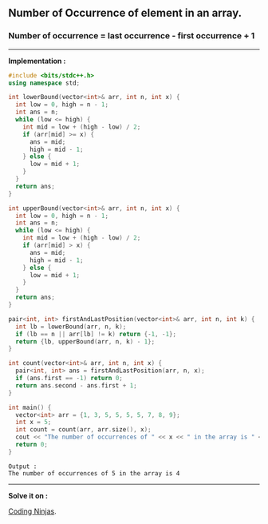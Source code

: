 ## Number of Occurrence of element in an array.

### Number of occurrence = last occurrence - first occurrence + 1

---

**Implementation :**

```cpp
#include <bits/stdc++.h>
using namespace std;

int lowerBound(vector<int>& arr, int n, int x) {
  int low = 0, high = n - 1;
  int ans = n;
  while (low <= high) {
    int mid = low + (high - low) / 2;
    if (arr[mid] >= x) {
      ans = mid;
      high = mid - 1;
    } else {
      low = mid + 1;
    }
  }
  return ans;
}

int upperBound(vector<int>& arr, int n, int x) {
  int low = 0, high = n - 1;
  int ans = n;
  while (low <= high) {
    int mid = low + (high - low) / 2;
    if (arr[mid] > x) {
      ans = mid;
      high = mid - 1;
    } else {
      low = mid + 1;
    }
  }
  return ans;
}

pair<int, int> firstAndLastPosition(vector<int>& arr, int n, int k) {
  int lb = lowerBound(arr, n, k);
  if (lb == n || arr[lb] != k) return {-1, -1};
  return {lb, upperBound(arr, n, k) - 1};
}

int count(vector<int>& arr, int n, int x) {
  pair<int, int> ans = firstAndLastPosition(arr, n, x);
  if (ans.first == -1) return 0;
  return ans.second - ans.first + 1;
}

int main() {
  vector<int> arr = {1, 3, 5, 5, 5, 5, 7, 8, 9};
  int x = 5;
  int count = count(arr, arr.size(), x);
  cout << "The number of occurrences of " << x << " in the array is " << count << endl;
  return 0;
}
```

```
Output :
The number of occurrences of 5 in the array is 4
```

---

**Solve it on :**

[Coding Ninjas](https://www.codingninjas.com/studio/problems/occurrence-of-x-in-a-sorted-array_630456?utm_source=striver&utm_medium=website&utm_campaign=a_zcoursetuf).
